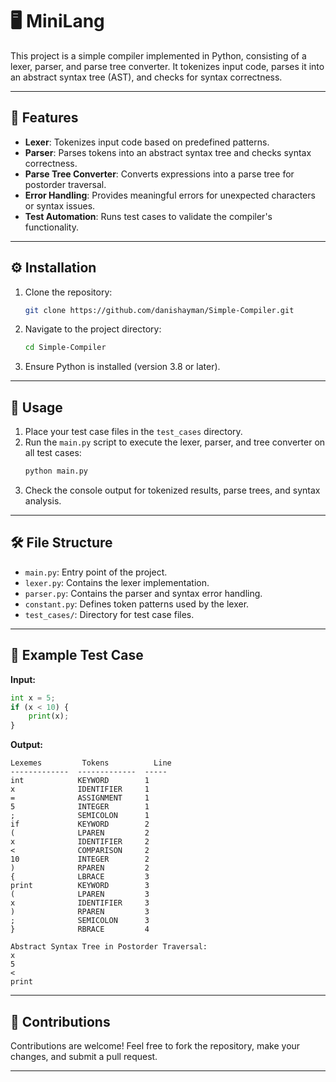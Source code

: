 # 🖥️ MiniLang

This project is a simple compiler implemented in Python, consisting of a lexer, parser, and parse tree converter. It tokenizes input code, parses it into an abstract syntax tree (AST), and checks for syntax correctness.

---

## 📜 Features

- **Lexer**: Tokenizes input code based on predefined patterns.
- **Parser**: Parses tokens into an abstract syntax tree and checks syntax correctness.
- **Parse Tree Converter**: Converts expressions into a parse tree for postorder traversal.
- **Error Handling**: Provides meaningful errors for unexpected characters or syntax issues.
- **Test Automation**: Runs test cases to validate the compiler's functionality.

---

## ⚙️ Installation

1. Clone the repository:
   ```bash
   git clone https://github.com/danishayman/Simple-Compiler.git
   ```
2. Navigate to the project directory:
   ```bash
   cd Simple-Compiler
   ```
3. Ensure Python is installed (version 3.8 or later).



---

## 🚀 Usage

1. Place your test case files in the `test_cases` directory.
2. Run the `main.py` script to execute the lexer, parser, and tree converter on all test cases:
   ```bash
   python main.py
   ```
3. Check the console output for tokenized results, parse trees, and syntax analysis.

---

## 🛠️ File Structure

- `main.py`: Entry point of the project.
- `lexer.py`: Contains the lexer implementation.
- `parser.py`: Contains the parser and syntax error handling.
- `constant.py`: Defines token patterns used by the lexer.
- `test_cases/`: Directory for test case files.

---

## 🧪 Example Test Case

**Input:**
```python
int x = 5;
if (x < 10) {
    print(x);
}
```

**Output:**
```plaintext
Lexemes         Tokens          Line
-------------  -------------  -----
int            KEYWORD        1
x              IDENTIFIER     1
=              ASSIGNMENT     1
5              INTEGER        1
;              SEMICOLON      1
if             KEYWORD        2
(              LPAREN         2
x              IDENTIFIER     2
<              COMPARISON     2
10             INTEGER        2
)              RPAREN         2
{              LBRACE         3
print          KEYWORD        3
(              LPAREN         3
x              IDENTIFIER     3
)              RPAREN         3
;              SEMICOLON      3
}              RBRACE         4

Abstract Syntax Tree in Postorder Traversal:
x
5
<
print
```

---

## 📝 Contributions

Contributions are welcome! Feel free to fork the repository, make your changes, and submit a pull request.

---

